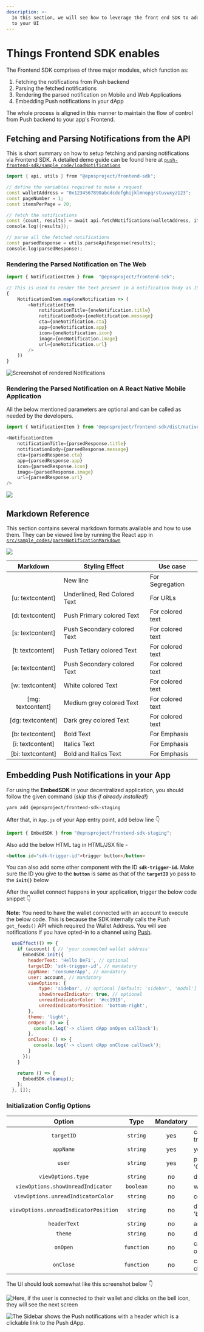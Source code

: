 ```yaml
---
description: >-
  In this section, we will see how to leverage the front end SDK to add features
  to your UI
---
```


# Things Frontend SDK enables

The Frontend SDK comprises of three major modules, which function as:

1. Fetching the notifications from Push backend
2. Parsing the fetched notifications
3. Rendering the parsed notification on Mobile and Web Applications
4. Embedding Push notifications in your dApp

The whole process is aligned in this manner to maintain the flow of control from Push backend to your app's Frontend.

## Fetching and Parsing Notifications from the API

This is short summary on how to setup fetching and parsing notifications via Frontend SDK. A detailed demo guide can be found here at [`push-frontend-sdk/sample_code/loadNotifications`](https://github.com/ethereum-push-notification-service/push-frontend-sdk/tree/main/sample\_codes/loadNotifications)

```cpp
import { api, utils } from "@epnsproject/frontend-sdk";

// define the variables required to make a request
const walletAddress = "0x1234567890abcdcdefghijklmnopqrstuvwxyz123";
const pageNumber = 1;
const itemsPerPage = 20;

// fetch the notifications
const {count, results} = await api.fetchNotifications(walletAddress, itemsPerPage, pageNumber)
console.log({results});

// parse all the fetched notifications
const parsedResponse = utils.parseApiResponse(results);
console.log(parsedResponse);
```

### Rendering the Parsed Notification on The Web

```javascript
import { NotificationItem } from  "@epnsproject/frontend-sdk";

// This is used to render the text present in a notification body as JSX element
{
	NotificationItem.map(oneNotification => (
		<NotificationItem
			notificationTitle={oneNotification.title}
			notificationBody={oneNotification.message}
			cta={oneNotification.cta}
			app={oneNotification.app}
			icon={oneNotification.icon}
			image={oneNotification.image}
			url={oneNotification.url}
		/>
	))
}
```

![Screenshot of rendered Notifications](https://camo.githubusercontent.com/b7f1b513eb3c9e2bce2356d6b833cb7546147106cbcfc1631c6c5adfbf5cdae6/68747470733a2f2f7265732e636c6f7564696e6172792e636f6d2f78616e6436722f696d6167652f75706c6f61642f76313633323233353637362f53637265656e73686f745f323032312d30392d32315f61745f31352e34342e34395f7336766674612e706e67)

### Rendering the Parsed Notification on A React Native Mobile Application

All the below mentioned parameters are optional and can be called as needed by the developers.

```javascript
import { NotificationItem } from '@epnsproject/frontend-sdk/dist/native';

<NotificationItem
    notificationTitle={parsedResponse.title}
    notificationBody={parsedResponse.message}
    cta={parsedResponse.cta}
    app={parsedResponse.app}
    icon={parsedResponse.icon}
    image={parsedResponse.image}
    url={parsedResponse.url}
/>
```

![](https://camo.githubusercontent.com/825803ddfc25ed387aa4a60fb1f9487a08977cffd19438bfc4219047e4b60cdb/68747470733a2f2f7265732e636c6f7564696e6172792e636f6d2f78616e6436722f696d6167652f75706c6f61642f76313633343437333237322f53637265656e73686f745f323032312d31302d31375f61745f31332e32302e34395f6967316a33792e706e67)

## Markdown Reference

This section contains several markdown formats available and how to use them. They can be viewed live by running the React app in [`src/sample_codes/parseNotificationMarkdown`](https://github.com/ethereum-push-notification-service/epns-frontend-sdk/tree/main/sample\_codes/parseNotificationMarkdown)

![](https://camo.githubusercontent.com/f5d6277d83d929ad5c4568ad41b59194c9642b38038bd32aadd2b3a8c0f82416/68747470733a2f2f7265732e636c6f7564696e6172792e636f6d2f78616e6436722f696d6167652f75706c6f61642f76313633323233363032342f53637265656e73686f745f323032312d30392d32315f61745f31352e35332e32395f70306c7074662e706e67)

|      Markdown      | Styling Effect               | Use case         |
| :----------------: | ---------------------------- | ---------------- |
|                    | New line                     | For Segregation  |
|  \[u: textcontent] | Underlined, Red Colored Text | For URLs         |
|  \[d: textcontent] | Push Primary colored Text    | For colored text |
|  \[s: textcontent] | Push Secondary colored Text  | For colored text |
|  \[t: textcontent] | Push Tetiary colored Text    | For colored text |
|  \[e: textcontent] | Push Secondary colored Text  | For colored text |
|  \[w: textcontent] | White colored Text           | For colored text |
| \[mg: textcontent] | Medium grey colored Text     | For colored text |
| \[dg: textcontent] | Dark grey colored Text       | For colored text |
|  \[b: textcontent] | Bold Text                    | For Emphasis     |
|  \[i: textcontent] | Italics Text                 | For Emphasis     |
| \[bi: textcontent] | Bold and Italics Text        | For Emphasis     |

## Embedding Push Notifications in your App

For using the **EmbedSDK** in your decentralized application, you should follow the given command (_skip this if already installed!_)

```bash
yarn add @epnsproject/frontend-sdk-staging
```

After that, in `App.js` of your App entry point, add below line 👇

```javascript
import { EmbedSDK } from "@epnsproject/frontend-sdk-staging";
```

Also add the below HTML tag in HTML/JSX file -

```html
<button id="sdk-trigger-id">trigger button</button>
```

You can also add some other component with the ID **`sdk-trigger-id`.** Make sure the ID you give to the **`button`** is same as that of the **`targetID`** yo pass to the **`init()`** below

After the wallet connect happens in your application, trigger the below code snippet 👇

**Note:** You need to have the wallet connected with an account to execute the below code. This is because the SDK internally calls the Push `get_feeds()` API which required the Wallet Address. You will see notifications if you have opted-in to a channel using [Push](https://staging.push.org/).

```javascript
  useEffect(() => {
    if (account) { // 'your connected wallet address'
      EmbedSDK.init({
        headerText: 'Hello DeFi', // optional
        targetID: 'sdk-trigger-id', // mandatory
        appName: 'consumerApp', // mandatory
        user: account, // mandatory
        viewOptions: {
            type: 'sidebar', // optional [default: 'sidebar', 'modal']
            showUnreadIndicator: true, // optional
            unreadIndicatorColor: '#cc1919',
            unreadIndicatorPosition: 'bottom-right',
        },
        theme: 'light',
        onOpen: () => {
          console.log('-> client dApp onOpen callback');
        },
        onClose: () => {
          console.log('-> client dApp onClose callback');
        }
      });
    }

    return () => {
      EmbedSDK.cleanup();
    };
  }, []);
```

### **Initialization Config Options**

|                 Option                |    Type    | Mandatory | Remarks                                                                                    |
| :-----------------------------------: | :--------: | :-------: | ------------------------------------------------------------------------------------------ |
|               `targetID`              |  `string`  |    yes    | can be any string but has to match the ID given to the trigger button in the HTML/JSX      |
|               `appName`               |  `string`  |    yes    | your app name e.g. - 'appName'                                                             |
|                 `user`                |  `string`  |    yes    | public wallet address e.g. - '0x1434A7882cDD877B458Df5b83c993e9571c65813'                  |
|           `viewOptions.type`          |  `string`  |     no    | default 'sidebar', can give 'modal'                                                        |
|   `viewOptions.showUnreadIndicator`   |  `boolean` |     no    | will show the unread indicator                                                             |
|   `viewOptions.unreadIndicatorColor`  |  `string`  |     no    | color for the unread indicator e.g. - '#cc1919'                                            |
| `viewOptions.unreadIndicatorPosition` |  `string`  |     no    | default is 'top-right', other possible options - 'top-left', 'bottom-left', 'bottom-right' |
|              `headerText`             |  `string`  |     no    | any header text                                                                            |
|                `theme`                |  `string`  |     no    | default is 'light', can give 'dark'                                                        |
|                `onOpen`               | `function` |     no    | callback you want to trigger when the modal/sidebar opens                                  |
|               `onClose`               | `function` |     no    | callback you want to trigger when the modal/sidebar closes                                 |



The UI should look somewhat like this screenshot below 👇

![Here, if the user is connected to their wallet and clicks on the bell icon, they will see the next screen](<../../../../.gitbook/assets/image (31).png>)

![The Sidebar shows the Push notifications with a header which is a clickable link to the Push dApp.](<../../../../.gitbook/assets/image (30).png>)
